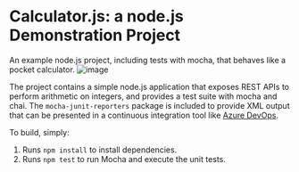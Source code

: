 Calculator.js: a node.js Demonstration Project
==============================================
An example node.js project, including tests with mocha, that behaves like
a pocket calculator.
![image](https://github.com/imtiazzalii/Assignment-5/assets/141033240/5c7e1ca8-4d0f-4c82-9917-fb804aa8beef)

The project contains a simple node.js application that exposes REST APIs
to perform arithmetic on integers, and provides a test suite with mocha
and chai.  The `mocha-junit-reporters` package is included to provide XML
output that can be presented in a continuous integration tool like
[Azure DevOps](https://azure.com/devops).

To build, simply:

1. Runs `npm install` to install dependencies.
2. Runs `npm test` to run Mocha and execute the unit tests.

